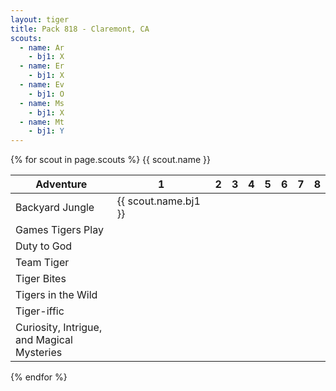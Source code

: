 ```yaml
---
layout: tiger
title: Pack 818 - Claremont, CA
scouts:
  - name: Ar
    - bj1: X
  - name: Er
    - bj1: X
  - name: Ev
    - bj1: O
  - name: Ms
    - bj1: X
  - name: Mt
    - bj1: Y
---
```


{% for scout in page.scouts %}
{{ scout.name }}
    
|Adventure | 1 | 2 | 3 | 4 | 5 | 6 | 7 | 8 |
|-------|--------|---------|---------|---------|---------|---------|---------|---------|
| Backyard Jungle | {{ scout.name.bj1 }} | | | | | | | |
| Games Tigers Play | | | | | | | | |
| Duty to God | | | | | | | | |
| Team Tiger | | | | | | | | |
| Tiger Bites | | | | | | | | |
| Tigers in the Wild | | | | | | | | |
| Tiger-iffic | | | | | | | | |
| Curiosity, Intrigue, <br>and Magical Mysteries | | | | | | | | |

{% endfor %}
